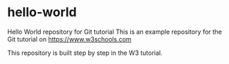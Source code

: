 # hello-world
Hello World repository for Git tutorial
This is an example repository for the Git tutorial on https://www.w3schools.com

This repository is built step by step in the W3 tutorial.
